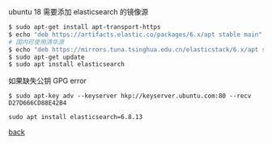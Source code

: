 ubuntu 18 需要添加 elasticsearch 的镜像源  

```sh
$ sudo apt-get install apt-transport-https
$ echo "deb https://artifacts.elastic.co/packages/6.x/apt stable main" | sudo tee /etc/apt/sources.list.d/elastic-7.x.list
# 国内可使用清华源
$ echo "deb https://mirrors.tuna.tsinghua.edu.cn/elasticstack/6.x/apt stable main" | sudo tee /etc/apt/sources.list.d/elastic-7.x.list
$ sudo apt-get update
$ sudo apt install elasticsearch
```

如果缺失公钥 GPG error  
```
$ sudo apt-key adv --keyserver hkp://keyserver.ubuntu.com:80 --recv D27D666CD88E42B4
```

```
sudo apt install elasticsearch=6.8.13
```

[back](../19.md)  